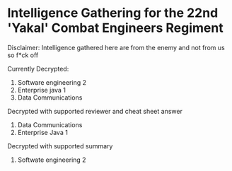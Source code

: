 # Intelligence Gathering for the 22nd 'Yakal' Combat Engineers Regiment

Disclaimer: Intelligence gathered here are from the enemy and not from us so f*ck off

Currently Decrypted:
  1. Software engineering 2
  2. Enterprise java 1
  3. Data Communications
  
Decrypted with supported reviewer and cheat sheet answer
  1. Data Communications
  2. Enterprise Java 1
  
Decrypted with supported summary
  1. Softwate engineering 2



